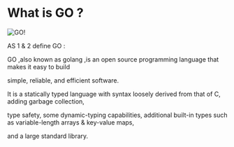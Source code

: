 
# What is GO ? 


![GO!](https://cloud.githubusercontent.com/assets/14142983/10209420/5990a3ea-6798-11e5-96d0-2f3d04790bbb.jpg " this picture from http://www.ebaseinteractive.com/home/2012/3/30/googles-go-programming-language-grows-up-now-what.html")

AS 1 & 2 define GO : 

GO ,also known as golang ,is an open source programming language that makes it easy to build 

simple, reliable, and efficient software.

It is a statically typed language with syntax loosely derived from that of C, adding garbage collection,

type safety, some dynamic-typing capabilities, additional built-in types such as variable-length arrays & key-value maps, 

and a large standard library.
